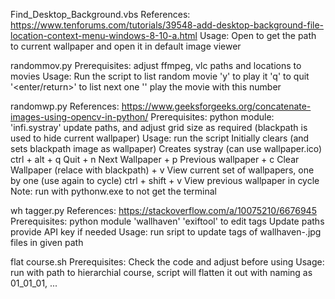 Find_Desktop_Background.vbs
References:
    https://www.tenforums.com/tutorials/39548-add-desktop-background-file-location-context-menu-windows-8-10-a.html
Usage: Open to get the path to current wallpaper and open it in default image viewer

randommov.py
Prerequisites:
    adjust ffmpeg, vlc paths and locations to movies
Usage:
    Run the script to list random movie
        'y' to play it
        'q' to quit
        '<enter/return>' to list next one
        '<number>' play the movie with this number

randomwp.py
References:
    https://www.geeksforgeeks.org/concatenate-images-using-opencv-in-python/
Prerequisites:
    python module: 'infi.systray'
    update paths, and adjust grid size as required (blackpath is used to hide current wallpaper)
Usage:
    run the script
    Initially clears (and sets blackpath image as wallpaper)
    Creates systray (can use wallpaper.ico)
    ctrl + alt + q  Quit
               + n  Next Wallpaper
               + p  Previous wallpaper
               + c  Clear Wallpaper (relace with blackpath)
               + v  View current set of wallpapers, one by one (use again to cycle)
    ctrl + shift + v    View previous wallpaper in cycle
Note:
    run with pythonw.exe to not get the terminal

wh tagger.py
References:
    https://stackoverflow.com/a/10075210/6676945
Prerequisites:
    python module 'wallhaven'
    'exiftool' to edit tags
    Update paths
    provide API key if needed
Usage:
    run sript to update tags of wallhaven-<id>.jpg files in given path

flat course.sh
Prerequisites:
    Check the code and adjust before using
Usage:
    run with path to hierarchial course, script will flatten it out with naming as 01_01_01, ...
